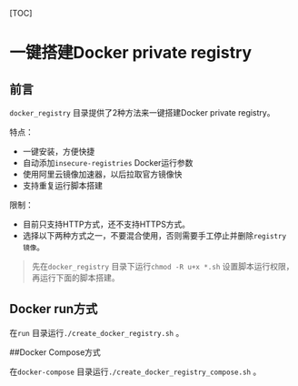 [TOC]

# 一键搭建Docker private registry



## 前言

`docker_registry` 目录提供了2种方法来一键搭建Docker private registry。



特点：

* 一键安装，方便快捷
* 自动添加`insecure-registries` Docker运行参数
* 使用阿里云镜像加速器，以后拉取官方镜像快
* 支持重复运行脚本搭建



限制：

* 目前只支持HTTP方式，还不支持HTTPS方式。
* 选择以下两种方式之一，不要混合使用，否则需要手工停止并删除`registry 镜像`。



> 先在`docker_registry` 目录下运行`chmod -R u+x *.sh` 设置脚本运行权限，再运行下面的脚本搭建。



## Docker run方式



在`run` 目录运行`./create_docker_registry.sh` 。



##Docker Compose方式 



在`docker-compose` 目录运行`./create_docker_registry_compose.sh` 。





